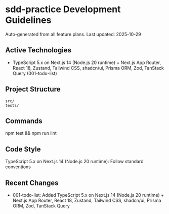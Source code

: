 # sdd-practice Development Guidelines

Auto-generated from all feature plans. Last updated: 2025-10-29

## Active Technologies

- TypeScript 5.x on Next.js 14 (Node.js 20 runtime) + Next.js App Router, React 18, Zustand, Tailwind CSS, shadcn/ui, Prisma ORM, Zod, TanStack Query (001-todo-list)

## Project Structure

```text
src/
tests/
```

## Commands

npm test && npm run lint

## Code Style

TypeScript 5.x on Next.js 14 (Node.js 20 runtime): Follow standard conventions

## Recent Changes

- 001-todo-list: Added TypeScript 5.x on Next.js 14 (Node.js 20 runtime) + Next.js App Router, React 18, Zustand, Tailwind CSS, shadcn/ui, Prisma ORM, Zod, TanStack Query

<!-- MANUAL ADDITIONS START -->
<!-- MANUAL ADDITIONS END -->
